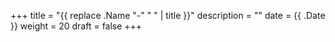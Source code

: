 +++
title = "{{ replace .Name "-" " " | title }}"
description = ""
date = {{ .Date }}
weight = 20
draft = false
+++
